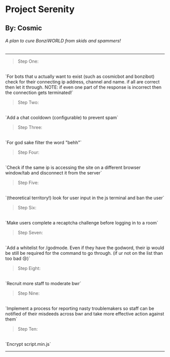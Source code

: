 # Project Serenity
## By: Cosmic
###### A plan to cure BonziWORLD from skids and spammers!

<hr>


> Step One:
<br>
`For bots that u actually want to exist (such as cosmicbot and bonzibot) check for their connecting ip address, channel and name. if all are correct then let it through. NOTE: if even one part of the response is incorrect then the connection gets terminated!`


> Step Two:
<br>
`Add a chat cooldown (configurable) to prevent spam`


> Step Three:
<br>
`For god sake filter the word "behh"`


> Step Four:
<br>
`Check if the same ip is accessing the site on a different browser window/tab and disconnect it from the server`


> Step Five:
<br>
`(theoretical territory!) look for user input in the js terminal and ban the user`

> Step Six:
<br>
`Make users complete a recaptcha challenge before logging in to a room`


> Step Seven:
<br>
`Add a whitelist for /godmode. Even if they have the godword, their ip would be still be required for the command to go through. (if ur not on the list than too bad 😢)`


> Step Eight:
<br>
`Recruit more staff to moderate bwr`


> Step Nine:
<br>
`Implement a process for reporting nasty troublemakers so staff can be notified of their misdeeds across bwr and take more effective action against them`


> Step Ten:
<br>
`Encrypt script.min.js`

<hr>
